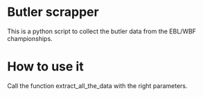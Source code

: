 Butler scrapper
=============

This is a python script to collect the butler data from the EBL/WBF championships.

# How to use it

Call the function extract_all_the_data with the right parameters. 
